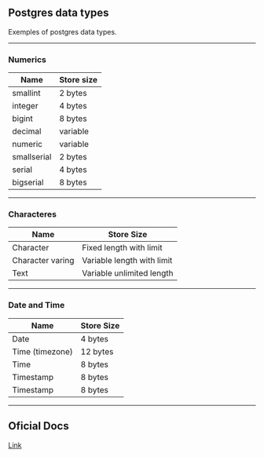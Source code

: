 ## Postgres data types

Exemples of postgres data types.

---

### Numerics

| Name        | Store size |
| ----------- | ---------- |
| smallint    | 2 bytes    |
| integer     | 4 bytes    |
| bigint      | 8 bytes    |
| decimal     | variable   |
| numeric     | variable   |
| smallserial | 2 bytes    |
| serial      | 4 bytes    |
| bigserial   | 8 bytes    | 

---

### Characteres

| Name             | Store Size                 | 
| ---------------- | -------------------------- |
| Character        | Fixed length with limit    | 
| Character varing | Variable length with limit |
| Text             | Variable unlimited length  |

---

### Date and Time

| Name            | Store Size |
| --------------- | ---------- |
| Date            | 4 bytes    |
| Time (timezone) | 12 bytes   |
| Time            | 8 bytes    |
| Timestamp       | 8 bytes    |
| Timestamp       | 8 bytes    | 

---

## Oficial Docs

[Link](https://www.postgresql.org/docs/9.5/datatype.html)